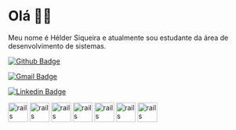 # Olá 👋🏾

Meu nome é Hélder Siqueira e atualmente sou estudante da área de desenvolvimento de sistemas.

[![Github Badge](https://img.shields.io/badge/-HelderSiqueira-6633cc?style=flat-square&labelColor=6633cc&logo=Github&logoColor=white&link=https://github.com/HelderSiqueira/)](https://github.com/HelderSiqueira/) 

[![Gmail Badge](https://img.shields.io/badge/-helder.erik.he@gmail.com-6633cc?style=flat-square&logo=Gmail&logoColor=white&link=mailto:helder.erik.he@gmail.com)](mailto:helder.erik.he@gmail.com)

[![Linkedin Badge](https://img.shields.io/badge/-HélderSiqueira-6633cc?style=flat-square&logo=Linkedin&logoColor=white&link=https://www.linkedin.com/in/helderSiqueira/)](https://www.linkedin.com/in/helderSiqueira/) 

<img src="https://cdn0.iconfinder.com/data/icons/most-usable-logos/120/Android-512.png" alt="rails" width="40" height="40" style="max-width: 100%;"/>
<img src="https://cdn1.iconfinder.com/data/icons/social-media-logos-7/64/css-3-512.png" alt="rails" width="40" height="40" style="max-width: 100%;"/>
<img src="https://cdn1.iconfinder.com/data/icons/social-media-logos-7/64/html-5-512.png" alt="rails" width="40" height="40" style="max-width: 100%;"/>
<img src="https://cdn2.iconfinder.com/data/icons/designer-skills/128/code-programming-java-software-develop-command-language-512.png" alt="rails" width="40" height="40" style="max-width: 100%;"/>
<img src="https://cdn2.iconfinder.com/data/icons/designer-skills/128/code-programming-javascript-software-develop-command-language-512.png" alt="rails" width="40" height="40" style="max-width: 100%;"/>
<img src="https://image.flaticon.com/icons/png/512/474/474933.png" alt="rails" width="40" height="40" style="max-width: 100%;"/>
<img src="https://cdn3.iconfinder.com/data/icons/popular-services-brands/512/php-512.png" alt="rails" width="40" height="40" style="max-width: 100%;"/>

